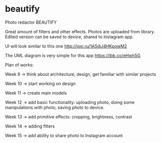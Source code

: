 # beautify
Photo redactor BEAUTIFY

Great amount of filters and other effects. Photos are uploaded from library. Edited version can be saved to device, shared to Instagram app.

UI will look similar to this one http://joxi.ru/1A5djJ4HKpowM2

The UML diagram is very simple for this app https://ibb.co/eHwh5G

Plan of works:

Week 9 -> think about architecture, design, get familiar with similar projects

Week 10 -> start working on design

Week 11 -> create main models

Week 12 -> add basic functionality: uploading photo, doing some manipulations with photo, saving photo to device.

Week 13 -> add primitive effects: cropping, brightness, contrast 

Week 14 -> adding filters

Week 15 -> add ability to share photo to Instagram account


